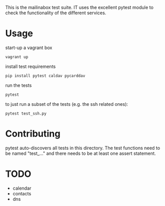 This is the mailinabox test suite. IT uses the excellent pytest module to check the functionality
of the different services.

Usage
=====

start-up a vagrant box

    vagrant up

install test requirements

    pip install pytest caldav pycarddav

run the tests

    pytest

to just run a subset of the tests (e.g. the ssh related ones):

    pytest test_ssh.py
    
    
Contributing
============

pytest auto-discovers all tests in this directory. The test functions need to be named "test_..."
and there needs to be at least one assert statement.


TODO
=====
* calendar
* contacts
* dns



